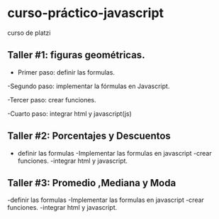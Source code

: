 # curso-práctico-javascript
curso de platzi

##   Taller #1: figuras geométricas.

- Primer paso: definir las formulas.

-Segundo paso: implementar la fórmulas en Javascript.

-Tercer paso: crear funciones.

-Cuarto paso: integrar html y javascript(js)

## Taller #2: Porcentajes y Descuentos
- definir las formulas
-Implementar las formulas en javascript
-crear funciones.
-integrar html y javascript.

## Taller #3: Promedio ,Mediana y Moda
-definir las formulas
-Implementar las formulas en javascript
-crear funciones.
-integrar html y javascript.
